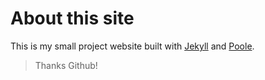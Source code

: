 # About this site

This is my small project website built with [Jekyll](http://jekyllrb.com) and [Poole](http://getpoole.com/). 

> Thanks Github! 